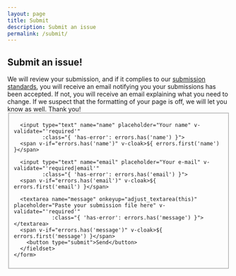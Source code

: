 ```yaml
---
layout: page
title: Submit
description: Submit an issue
permalink: /submit/
---
```


<style type="text/css" media="screen">
  .container {
    margin: 0px auto;
    max-width: 600px;
  }
</style>

<div class="container">

  <h2>Submit an issue!</h2>
  <p1>We will review your submission, and if it complies to our <a href="/activism/standards/">submission standards</a>, you will receive an email notifying you your submissions has been accepted. If not, you will receive an email explaining what you need to change. If we suspect that the formatting of your page is off, we will let you know as well. Thank you!</p1>

  <div id="form" class="contact-form">
    <form accept-charset="UTF-8" method="POST" action="https://formcarry.com/s/rJQNa2AR-" v-on:submit.prevent="validateBeforeSubmit" ref="contact">
      <fieldset>
      <input type="hidden" name="_subject" value="New submission!" />
      <input type="hidden" name="_next" value="{{ site.url }}/contact/message-sent/" />
      <input type="hidden" name="_language" value="en" />

      <input type="text" name="name" placeholder="Your name" v-validate="'required'"
             :class="{ 'has-error': errors.has('name') }">
      <span v-if="errors.has('name')" v-cloak>${ errors.first('name') }</span>

      <input type="text" name="email" placeholder="Your e-mail" v-validate="'required|email'"
             :class="{ 'has-error': errors.has('email') }">
      <span v-if="errors.has('email')" v-cloak>${ errors.first('email') }</span>

      <textarea name="message" onkeyup="adjust_textarea(this)" placeholder="Paste your submission file here" v-validate="'required'"
                :class="{ 'has-error': errors.has('message') }"></textarea>
      <span v-if="errors.has('message')" v-cloak>${ errors.first('message') }</span>
        <button type="submit">Send</button>
      </fieldset>
    </form>
  </div>

</div>

<script type="text/javascript">
function adjust_textarea(h) {
    h.style.height = "200px";
    h.style.height = (h.scrollHeight)+"px";
}
</script>

<script src="https://unpkg.com/vue@2.4.2"></script>
<script src="https://unpkg.com/vee-validate@2.0.0-rc.8"></script>
<script type="text/javascript">
Vue.use(VeeValidate);

new Vue({
  el: '#form',
  delimiters: ['${', '}'],
  methods: {
    validateBeforeSubmit: function () {
      this.$validator.validateAll();
      if (!this.errors.any()) {
        this.$refs.contact.submit();
      }
    }
  }
});
</script>
